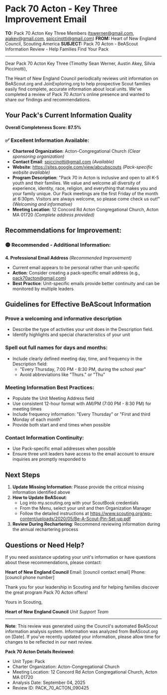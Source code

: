 # Pack 70 Acton - Key Three Improvement Email

**TO:** Pack 70 Acton Key Three Members (tswerner@gmail.com, ajakey@gmail.com, spiccinotti@gmail.com)
**FROM:** Heart of New England Council, Scouting America
**SUBJECT:** Pack 70 Acton - BeAScout Information Review - Help Families Find Your Pack

---

Dear Pack 70 Acton Key Three (Timothy Sean Werner, Austin  Akey, Silvia  Piccinotti),

The Heart of New England Council periodically reviews unit information on BeAScout.org and JoinExploring.org to help prospective Scout families easily find complete, accurate information about local units. We've completed a review of Pack 70 Acton's online presence and wanted to share our findings and recommendations.

## Your Pack's Current Information Quality

**Overall Completeness Score: 87.5%**

### ✅ **Excellent Information Available:**
- **Chartered Organization**: Acton-Congregational Church *(Clear sponsoring organization)*
- **Contact Email**: spiccinotti@gmail.com *(Available)*
- **Website**: https://sites.google.com/view/abcubscouts *(Pack-specific website available)*
- **Program Description**: "Pack 70 in Acton is inclusive and open to all K-5 youth and their families. We value and welcome all diversity of experience, identity, race, religion, and everything that makes you and your family unique. Our Pack meetings are the first Friday of the month at 6:30pm. Visitors are always welcome, so please come check us out!" *(Welcoming and informative)*
- **Meeting Location**: 12 Concord Rd Acton Congregational Church, Acton MA 01720 *(Complete address provided)*

## Recommendations for Improvement:

### 🟡 **Recommended - Additional Information:**

**4. Professional Email Address** *(Recommended Improvement)*
- Current email appears to be personal rather than unit-specific
- **Action**: Consider creating a pack-specific email address (e.g., pack70acton@gmail.com)
- **Best Practice**: Unit-specific emails provide better continuity and can be monitored by multiple leaders

## Guidelines for Effective BeAScout Information

### **Prove a welcoming and informative description**
- Describe the type of activities your unit does in the Description field.
- Identify highlights and special characteristics of your unit

### **Spell out full names for days and months:**
- Include clearly defined meeting day, time, and frequency in the Description field:
  - "Every Thursday, 7:00 PM - 8:30 PM, during the school year"
  - Avoid abbreviations like "Thurs." or "Thu"

### **Meeting Information Best Practices:**
- Populate the Unit Meeting Address field
- Use consistent 12-hour format with AM/PM (7:00 PM - 8:30 PM) for meeting times
- Include frequency information: "Every Thursday" or "First and third Monday of each month"
- Provide both start and end times when possible

### **Contact Information Continuity:**
- Use Pack-specific email addresses when possible
- Ensure three unit leaders have access to the email account to ensure inquiries are promptly responded to

## Next Steps

1. **Update Missing Information**: Please provide the critical missing information identified above
2. **How to Update BeAScout**: 
   - Log into my.scouting.org with your ScoutBook credentials
   - From the Menu, select your unit and then Organization Manager
   - Follow the detailed instructions at
     https://www.scouting.org/wp-content/uploads/2020/05/Be-A-Scout-Pin-Set-up.pdf
3. **Review During Rechartering**: Recommend reviewing information during the annual rechartering process

## Questions or Need Help?

If you need assistance updating your unit's information or have questions about these recommendations, please contact:

**Heart of New England Council**
Email: [council contact email]
Phone: [council phone number]

Thank you for your leadership in Scouting and for helping families discover the great program Pack 70 Acton offers!

Yours in Scouting,

**Heart of New England Council**
*Unit Support Team*

---

**Note**: This review was generated using the Council's automated BeAScout information analysis system. Information was analyzed from BeAScout.org on [Date]. If you've recently updated your information, please allow time for changes to be reflected in our next review.

**Pack 70 Acton Details Reviewed:**
- Unit Type: Pack
- Charter Organization: Acton-Congregational Church
- Meeting Location: 12 Concord Rd Acton Congregational Church, Acton MA 01720
- Analysis Date: September 04, 2025
- Review ID: PACK_70_ACTON_090425
